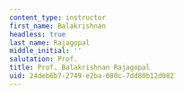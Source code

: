 ```yaml
---
content_type: instructor
first_name: Balakrishnan
headless: true
last_name: Rajagopal
middle_initial: ''
salutation: Prof.
title: Prof. Balakrishnan Rajagopal
uid: 24deb6b7-2749-e2ba-080c-7dd80b12d082
---
```

